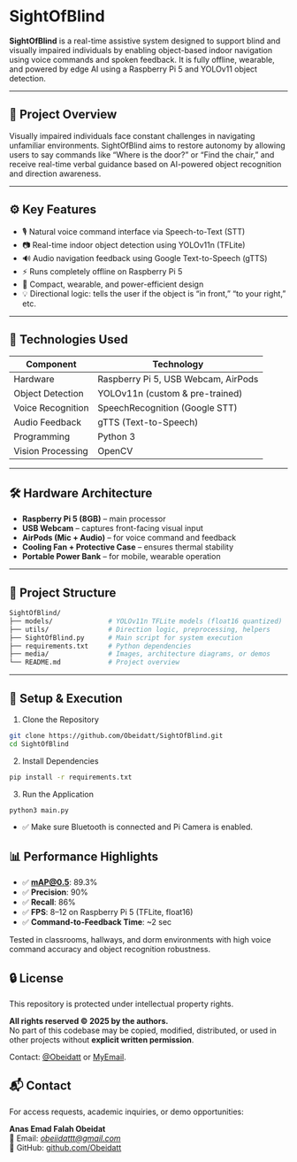 # SightOfBlind

**SightOfBlind** is a real-time assistive system designed to support blind and visually impaired individuals by enabling object-based indoor navigation using voice commands and spoken feedback. It is fully offline, wearable, and powered by edge AI using a Raspberry Pi 5 and YOLOv11 object detection.

---

## 🎯 Project Overview

Visually impaired individuals face constant challenges in navigating unfamiliar environments. SightOfBlind aims to restore autonomy by allowing users to say commands like “Where is the door?” or “Find the chair,” and receive real-time verbal guidance based on AI-powered object recognition and direction awareness.

---

## ⚙️ Key Features

- 🎙️ Natural voice command interface via Speech-to-Text (STT)
- 📷 Real-time indoor object detection using YOLOv11n (TFLite)
- 🔊 Audio navigation feedback using Google Text-to-Speech (gTTS)
- ⚡ Runs completely offline on Raspberry Pi 5
- 🎒 Compact, wearable, and power-efficient design
- 💡 Directional logic: tells the user if the object is “in front,” “to your right,” etc.

---

## 🧠 Technologies Used

| Component           | Technology                     |
|--------------------|----------------------------------|
| Hardware           | Raspberry Pi 5, USB Webcam, AirPods |
| Object Detection   | YOLOv11n (custom & pre-trained) |
| Voice Recognition  | SpeechRecognition (Google STT) |
| Audio Feedback     | gTTS (Text-to-Speech)           |
| Programming        | Python 3                        |
| Vision Processing  | OpenCV                          |

---

## 🛠 Hardware Architecture

- **Raspberry Pi 5 (8GB)** – main processor
- **USB Webcam** – captures front-facing visual input
- **AirPods (Mic + Audio)** – for voice command and feedback
- **Cooling Fan + Protective Case** – ensures thermal stability
- **Portable Power Bank** – for mobile, wearable operation

---

## 📁 Project Structure

```bash
SightOfBlind/
├── models/              # YOLOv11n TFLite models (float16 quantized)
├── utils/               # Direction logic, preprocessing, helpers
├── SightOfBlind.py      # Main script for system execution
├── requirements.txt     # Python dependencies
├── media/               # Images, architecture diagrams, or demos
└── README.md            # Project overview
```
---
## 🚀 Setup & Execution

1. Clone the Repository
```bash
git clone https://github.com/Obeidatt/SightOfBlind.git
cd SightOfBlind
```
2. Install Dependencies
```bash
pip install -r requirements.txt
```
3. Run the Application
```bash
python3 main.py
```
- ✅ Make sure Bluetooth is connected and Pi Camera is enabled.
  
## 📊 Performance Highlights

- ✅ **mAP@0.5**: 89.3%
- ✅ **Precision**: 90%
- ✅ **Recall**: 86%
- ✅ **FPS**: 8–12 on Raspberry Pi 5 (TFLite, float16)
- ✅ **Command-to-Feedback Time**: ~2 sec

Tested in classrooms, hallways, and dorm environments with high voice command accuracy and object recognition robustness.

## 🔒 License

This repository is protected under intellectual property rights.

**All rights reserved © 2025 by the authors.**  
No part of this codebase may be copied, modified, distributed, or used in other projects without **explicit written permission**.

Contact: [@Obeidatt](https://github.com/Obeidatt) or [MyEmail](obeiidattt@gmail.com).

## 📬 Contact

For access requests, academic inquiries, or demo opportunities:

**Anas Emad Falah Obeidat**  
📧 Email: *obeiidattt@gmail.com*  
🔗 GitHub: [github.com/Obeidatt](https://github.com/Obeidatt)

